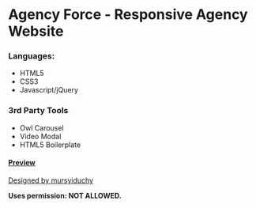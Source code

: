 # Agency Force - Responsive Agency Website

### Languages:

- HTML5
- CSS3
- Javascript/jQuery

### 3rd Party Tools
- Owl Carousel
- Video Modal
- HTML5 Boilerplate

#### [Preview](https://fakrulislam.me/portfolio/static-site/agency-force-html/index.html)

[Designed by mursyiduchy](https://elements.envato.com/agency-force-02-company-profile-website-template-D9M6SES)



**Uses permission: NOT ALLOWED.**

